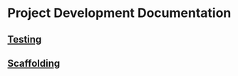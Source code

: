
# Project Development Documentation

## [Testing](testing/index.md)
## [Scaffolding](scaffolding/index.md)
